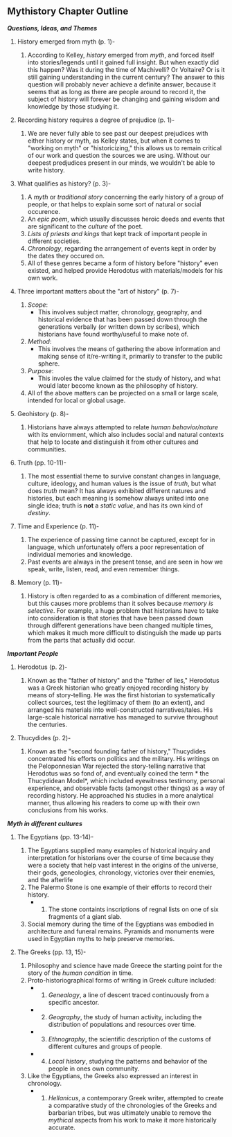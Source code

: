 ## Mythistory Chapter Outline

***Questions, Ideas, and Themes***

1. History emerged from myth (p. 1)-
    1. According to Kelley, *history* emerged from *myth*, and forced itself into stories/legends until it gained full insight. But when exactly did this happen? Was it during the time of Machivelli? Or Voltaire? Or is it still gaining understanding in the current century? The answer to this question will probably never achieve a definite answer, because it seems that as long as there are people around to record it, the subject of history will forever be changing and gaining wisdom and knowledge by those studying it.
    
2. Recording history requires a degree of prejudice (p. 1)-
    1. We are never fully able to see past our deepest prejudices with either history or myth, as Kelley states, but when it comes to "working on myth" or "historicizing," this allows us to remain critical of our work and question the sources we are using. Without our deepest predjudices present in our minds, we wouldn't be able to write history. 
    
3. What qualifies as history? (p. 3)-
    1. A *myth* or *traditional story* concerning the early history of a group of people, or that helps to explain some sort of natural or social occurence. 
    2. An *epic poem*, which usually discusses heroic deeds and events that are significant to the *culture* of the poet. 
    3. *Lists of priests and kings* that kept track of important people in different societies. 
    4. *Chronology*, regarding the arrangement of events kept in order by the dates they occured on. 
    5. All of these genres became a form of history before "history" even existed, and helped provide Herodotus with materials/models for his own work. 
    
4. Three important matters about the "art of history" (p. 7)-
    1. *Scope*:
        * This involves subject matter, chronology, geography, and historical evidence that has been passed down through the generations verbally (or written down by scribes), which historians have found worthy/useful to make note of. 
    2. *Method*:
        * This involves the means of gathering the above information and making sense of it/re-writing it, primarily to transfer to the public sphere.
    3. *Purpose*:
        * This involes the value claimed for the study of history, and what would later become known as the philosophy of history.
    4. All of the above matters can be projected on a small or large scale, intended for local or global usage. 
        
5. Geohistory (p. 8)-

    1. Historians have always attempted to relate *human behavior/nature* with its enviornment, which also includes social and natural contexts that help to locate and distinguish it from other cultures and communities. 
        
6. Truth (pp. 10-11)-
    1. The most essential theme to survive constant changes in language, culture, ideology, and human values is the issue of *truth*, but what does *truth* mean? It has always exhibited different natures and histories, but each meaning is somehow always united into one single idea; truth is **not** a *static value*, and has its own kind of *destiny*. 
    
7. Time and Experience (p. 11)-
    1. The experience of passing time cannot be captured, except for in language, which unfortunately offers a poor representation of individual memories and knowledge.
    2. Past events are always in the present tense, and are seen in how we speak, write, listen, read, and even remember things.
        
8. Memory (p. 11)-
    1. History is often regarded to as a combination of different memories, but this causes more problems than it solves because *memory is selective*. For example, a huge problem that historians have to take into consideration is that stories that have been passed down through different generations have been changed multiple times, which makes it much more difficult to distinguish the made up parts from the parts that actually did occur. 
        
***Important People***

1. Herodotus (p. 2)-
    1. Known as the "father of history" and the "father of lies," Herodotus was a Greek historian who greatly enjoyed recording history by means of story-telling. He was the first historian to systematically collect sources, test the legitimacy of them (to an extent), and arranged his materials into well-constructed narratives/tales. His large-scale historical narrative has managed to survive throughout the centuries.  
        
2. Thucydides (p. 2)-
    1. Known as the "second founding father of history," Thucydides concentrated his efforts on politics and the military. His writings on the Peloponnesian War rejected the story-telling narrative that Herodotus was so fond of, and eventually coined the term * the Thucydidean Model*, which included eyewitness testimony, personal experience, and observable facts (amongst other things) as a way of recording history. He approached his studies in a more analytical manner, thus allowing his readers to come up with their own conclusions from his works. 
        
***Myth in different cultures***

1. The Egyptians (pp. 13-14)-
    1. The Egyptians supplied many examples of historical inquiry and interpretation for historians over the course of time because they were a society that help vast interest in the origins of the universe, their gods, geneologies, chronology, victories over their enemies, and the afterlife
    2. The Palermo Stone is one example of their efforts to record their history. 
        * 1. The stone containts inscriptions of regnal lists on one of six fragments of a giant slab.
    3. Social memory during the time of the Egyptians was embodied in architecture and funeral remains. Pyramids and monuments were used in Egyptian myths to help preserve memories.
            
2. The Greeks (pp. 13, 15)-
    1. Philosophy and science have made Greece the starting point for the story of the *human condition* in time.
    2. Proto-historiographical forms of writing in Greek culture included:
        * 1. *Genealogy*, a line of descent traced continuously from a specific ancestor. 
        * 2. *Geography*, the study of human activity, including the distribution of populations and resources over time.
        * 3. *Ethnography*, the scientific description of the customs of different cultures and groups of people. 
        * 4. *Local history*, studying the patterns and behavior of the people in ones own community. 
    3. Like the Egyptians, the Greeks also expressed an interest in chronology.
        * 1. *Hellanicus*, a contemporary Greek writer, attempted to create a comparative study of the chronologies of the Greeks and barbarian tribes, but was ultimately unable to remove the *mythical* aspects from his work to make it more historically accurate. 
